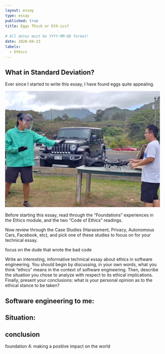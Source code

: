 ```yaml
---
layout: essay
type: essay
published: true
title: Eggs Thick or Eth-ics?

# All dates must be YYYY-MM-DD format!
date: 2020-04-23
labels:
  - Ethics
---
```


## What in Standard Deviation?

Ever since I started to write this essay, I have found eggs quite appealing.


<img class="ui large right floated rounded image" src="../images/ethics-droneSafety.jpg">

Before starting this essay, read through the “Foundations” experiences in the Ethics module, and the two “Code of Ethics” readings.

Now review through the Case Studies (Harassment, Privacy, Autonomous Cars, Facebook, etc), and pick one of these studies to focus on for your technical essay.

focus on the dude that wrote the bad code

Write an interesting, informative technical essay about ethics in software engineering. You should begin by discussing, in your own words, what you think “ethics” means in the context of software engineering. Then, describe the situation you chose to analyze with respect to its ethical implications. Finally, present your conclusions: what is your personal opinion as to the ethical stance to be taken?

## Software engineering to me:

## Situation:

## conclusion



foundation 4: making a positive impact on the world
